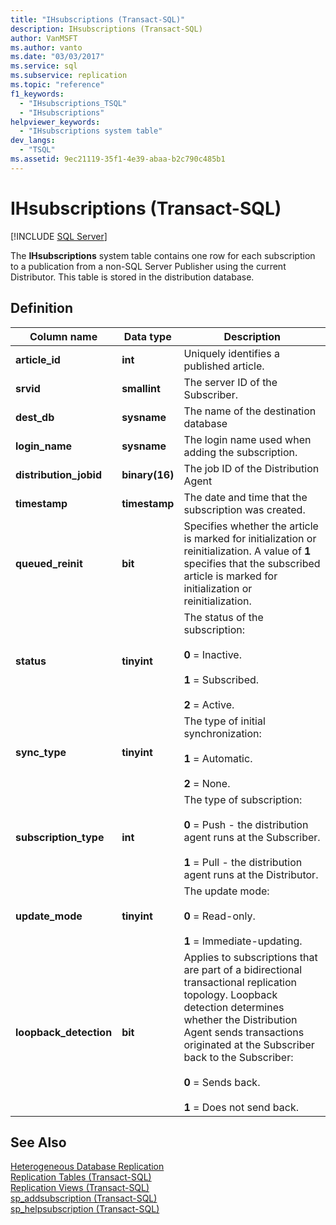 ```yaml
---
title: "IHsubscriptions (Transact-SQL)"
description: IHsubscriptions (Transact-SQL)
author: VanMSFT
ms.author: vanto
ms.date: "03/03/2017"
ms.service: sql
ms.subservice: replication
ms.topic: "reference"
f1_keywords:
  - "IHsubscriptions_TSQL"
  - "IHsubscriptions"
helpviewer_keywords:
  - "IHsubscriptions system table"
dev_langs:
  - "TSQL"
ms.assetid: 9ec21119-35f1-4e39-abaa-b2c790c485b1
---
```

# IHsubscriptions (Transact-SQL)
[!INCLUDE [SQL Server](../../includes/applies-to-version/sqlserver.md)]

  The **IHsubscriptions** system table contains one row for each subscription to a publication from a non-SQL Server Publisher using the current Distributor. This table is stored in the distribution database.  
  
## Definition  
  
|Column name|Data type|Description|  
|-----------------|---------------|-----------------|  
|**article_id**|**int**|Uniquely identifies a published article.|  
|**srvid**|**smallint**|The server ID of the Subscriber.|  
|**dest_db**|**sysname**|The name of the destination database|  
|**login_name**|**sysname**|The login name used when adding the subscription.|  
|**distribution_jobid**|**binary(16)**|The job ID of the Distribution Agent|  
|**timestamp**|**timestamp**|The date and time that the subscription was created.|  
|**queued_reinit**|**bit**|Specifies whether the article is marked for initialization or reinitialization. A value of **1** specifies that the subscribed article is marked for initialization or reinitialization.|  
|**status**|**tinyint**|The status of the subscription:<br /><br /> **0** = Inactive.<br /><br /> **1** = Subscribed.<br /><br /> **2** = Active.|  
|**sync_type**|**tinyint**|The type of initial synchronization:<br /><br /> **1** = Automatic.<br /><br /> **2** = None.|  
|**subscription_type**|**int**|The type of subscription:<br /><br /> **0** = Push - the distribution agent runs at the Subscriber.<br /><br /> **1** = Pull - the distribution agent runs at the Distributor.|  
|**update_mode**|**tinyint**|The update mode:<br /><br /> **0** = Read-only.<br /><br /> **1** = Immediate-updating.|  
|**loopback_detection**|**bit**|Applies to subscriptions that are part of a bidirectional transactional replication topology. Loopback detection determines whether the Distribution Agent sends transactions originated at the Subscriber back to the Subscriber:<br /><br /> **0** = Sends back.<br /><br /> **1** = Does not send back.|  
  
## See Also  
 [Heterogeneous Database Replication](../../relational-databases/replication/non-sql/heterogeneous-database-replication.md)   
 [Replication Tables &#40;Transact-SQL&#41;](../../relational-databases/system-tables/replication-tables-transact-sql.md)   
 [Replication Views &#40;Transact-SQL&#41;](../../relational-databases/system-views/replication-views-transact-sql.md)   
 [sp_addsubscription &#40;Transact-SQL&#41;](../../relational-databases/system-stored-procedures/sp-addsubscription-transact-sql.md)   
 [sp_helpsubscription &#40;Transact-SQL&#41;](../../relational-databases/system-stored-procedures/sp-helpsubscription-transact-sql.md)  
  
  
